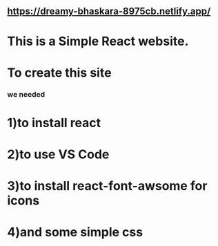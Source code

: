 ## https://dreamy-bhaskara-8975cb.netlify.app/


# This is a Simple React website.
# To create this site 
### we needed 
 # 1)to install react
 # 2)to use VS Code 
 # 3)to install react-font-awsome for icons
 # 4)and some simple css 